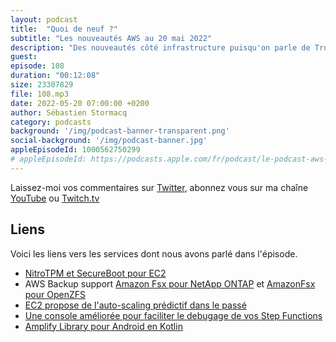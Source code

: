 ```yaml
---
layout: podcast
title:  "Quoi de neuf ?"
subtitle: "Les nouveautés AWS au 20 mai 2022"
description: "Des nouveautés côté infrastructure puisqu'on parle de Trusted Platform Module (TPM), de EC2 auto-scaling et de Backup, mais aussi dans le monde du serverless avec Step Functions et dans le monde du mobile avec Amplify."
guest: 
episode: 108
duration: "00:12:08"
size: 23307829 
file: 108.mp3
date: 2022-05-20 07:00:00 +0200   
author: Sébastien Stormacq
category: podcasts
background: '/img/podcast-banner-transparent.png'
social-background: '/img/podcast-banner.jpg'
appleEpisodeId: 1000562750299
# appleEpisodeId: https://podcasts.apple.com/fr/podcast/le-podcast-aws-en-français/id1452118442
---
```


Laissez-moi vos commentaires sur [Twitter](https://twitter.com/sebsto), abonnez vous sur ma chaîne [YouTube](https://www.youtube.com/sebsto) ou [Twitch.tv](https://www.twitch.tv/sebAWS)

## Liens

Voici les liens vers les services dont nous avons parlé dans l'épisode.

- [NitroTPM et SecureBoot pour EC2](https://aws.amazon.com/blogs/aws/amazon-ec2-now-supports-nitrotpm-and-uefi-secure-boot/)
- AWS Backup support [Amazon Fsx pour NetApp ONTAP](https://aws.amazon.com/about-aws/whats-new/2022/05/aws-backup-amazon-fsx-netapp-ontap-set-services-centralized-data-protection/) et [AmazonFsx pour OpenZFS](https://aws.amazon.com/about-aws/whats-new/2022/05/aws-backup-amazon-fsx-openzfs/)
- [EC2 propose de l'auto-scaling prédictif dans le passé](https://aws.amazon.com/about-aws/whats-new/2022/05/amazon-ec2-auto-scaling-backfill-predictive-scaling-forecasts-accuracy-validate/)
- [Une console améliorée pour faciliter le debugage de vos Step Functions](https://aws.amazon.com/blogs/compute/debugging-aws-step-functions-executions-with-the-new-console-experience/)
- [Amplify Library pour Android en Kotlin](https://aws.amazon.com/about-aws/whats-new/2022/05/amplify-android-library-developer-preview-kotlin/)
